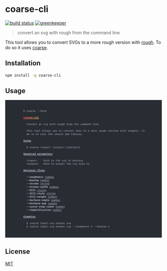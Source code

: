 # coarse-cli

[![build status][build-badge]][build-url]
[![greenkeeper][greenkeeper-badge]][greenkeeper-url]

> convert an svg with rough from the command line

This tool allows you to convert SVGs to a more rough version with [rough](https://github.com/pshihn/rough). To do so it uses [coarse](https://github.com/ismay/coarse).

## Installation

```bash
npm install -g coarse-cli
```

## Usage

![help](images/help.png)

## License

[MIT](http://ismay.mit-license.org/)

[build-badge]: https://travis-ci.org/ismay/coarse-cli.svg?branch=master
[build-url]: https://travis-ci.org/ismay/coarse-cli
[greenkeeper-badge]: https://badges.greenkeeper.io/ismay/coarse-cli.svg
[greenkeeper-url]: https://greenkeeper.io/
